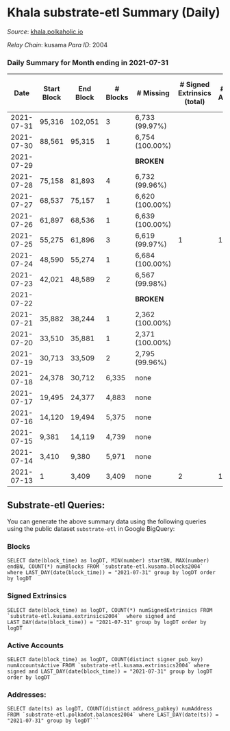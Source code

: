 # Khala substrate-etl Summary (Daily)

_Source_: [khala.polkaholic.io](https://khala.polkaholic.io)

*Relay Chain*: kusama
*Para ID*: 2004



### Daily Summary for Month ending in 2021-07-31


| Date | Start Block | End Block | # Blocks | # Missing | # Signed Extrinsics (total) | # Active Accounts | # Addresses with Balances | # Events | # Transfers | # XCM Transfers In | # XCM Transfers Out |
| ---- | ----------- | --------- | -------- | --------- | --------------------------- | ----------------- | ------------------------- | -------- | ----------- | ------------------ | ------------------- |
| 2021-07-31 | 95,316 | 102,051 | 3 | 6,733 (99.97%) |  |  | 3,172 | 6 |   |   |   |
| 2021-07-30 | 88,561 | 95,315 | 1 | 6,754 (100.00%) |  |  |  | 2 |   |   |   |
| 2021-07-29 |  |  |  |  **BROKEN**  |  |  |  |  |   |   |   |
| 2021-07-28 | 75,158 | 81,893 | 4 | 6,732 (99.96%) |  |  |  | 8 |   |   |   |
| 2021-07-27 | 68,537 | 75,157 | 1 | 6,620 (100.00%) |  |  |  | 2 |   |   |   |
| 2021-07-26 | 61,897 | 68,536 | 1 | 6,639 (100.00%) |  |  |  | 2 |   |   |   |
| 2021-07-25 | 55,275 | 61,896 | 3 | 6,619 (99.97%) | 1 | 1 |  | 8 |   |   |   |
| 2021-07-24 | 48,590 | 55,274 | 1 | 6,684 (100.00%) |  |  |  | 2 |   |   |   |
| 2021-07-23 | 42,021 | 48,589 | 2 | 6,567 (99.98%) |  |  |  | 4 |   |   |   |
| 2021-07-22 |  |  |  |  **BROKEN**  |  |  |  |  |   |   |   |
| 2021-07-21 | 35,882 | 38,244 | 1 | 2,362 (100.00%) |  |  |  | 2 |   |   |   |
| 2021-07-20 | 33,510 | 35,881 | 1 | 2,371 (100.00%) |  |  |  | 2 |   |   |   |
| 2021-07-19 | 30,713 | 33,509 | 2 | 2,795 (99.96%) |  |  |  | 4 |   |   |   |
| 2021-07-18 | 24,378 | 30,712 | 6,335 | none  |  |  |  |  |   |   |   |
| 2021-07-17 | 19,495 | 24,377 | 4,883 | none  |  |  |  |  |   |   |   |
| 2021-07-16 | 14,120 | 19,494 | 5,375 | none  |  |  |  |  |   |   |   |
| 2021-07-15 | 9,381 | 14,119 | 4,739 | none  |  |  |  |  |   |   |   |
| 2021-07-14 | 3,410 | 9,380 | 5,971 | none  |  |  |  |  |   |   |   |
| 2021-07-13 | 1 | 3,409 | 3,409 | none  | 2 | 1 |  |  |   |   |   |

## Substrate-etl Queries:
You can generate the above summary data using the following queries using the public dataset `substrate-etl` in Google BigQuery:


### Blocks
```
SELECT date(block_time) as logDT, MIN(number) startBN, MAX(number) endBN, COUNT(*) numBlocks FROM `substrate-etl.kusama.blocks2004`  where LAST_DAY(date(block_time)) = "2021-07-31" group by logDT order by logDT
```


### Signed Extrinsics
```
SELECT date(block_time) as logDT, COUNT(*) numSignedExtrinsics FROM `substrate-etl.kusama.extrinsics2004`  where signed and LAST_DAY(date(block_time)) = "2021-07-31" group by logDT order by logDT
```


### Active Accounts
```
SELECT date(block_time) as logDT, COUNT(distinct signer_pub_key) numAccountsActive FROM `substrate-etl.kusama.extrinsics2004` where signed and LAST_DAY(date(block_time)) = "2021-07-31" group by logDT order by logDT
```


### Addresses:
```
SELECT date(ts) as logDT, COUNT(distinct address_pubkey) numAddress FROM `substrate-etl.polkadot.balances2004` where LAST_DAY(date(ts)) = "2021-07-31" group by logDT```

